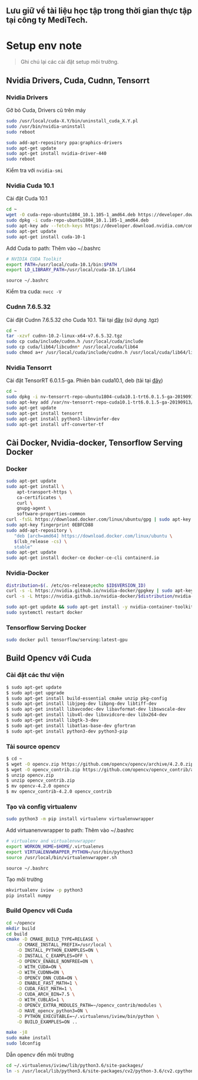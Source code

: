 ## Lưu giữ về tài liệu học tập trong thời gian thực tập tại công ty MediTech.
# Setup env note

> Ghi chú lại các cài đặt setup môi trường.

## Nvidia Drivers, Cuda, Cudnn, Tensorrt

### Nvidia Drivers

Gỡ bỏ Cuda, Drivers cũ trên máy

```bash
sudo /usr/local/cuda-X.Y/bin/uninstall_cuda_X.Y.pl
sudo /usr/bin/nvidia-uninstall
sudo reboot
```

```bash
sudo add-apt-repository ppa:graphics-drivers
sudo apt-get update
sudo apt-get install nvidia-driver-440
sudo reboot
```

Kiểm tra với `nvidia-smi`

### Nvidia Cuda 10.1

Cài đặt Cuda 10.1

```bash
cd ~
wget -O cuda-repo-ubuntu1804_10.1.105-1_amd64.deb https://developer.download.nvidia.com/compute/cuda/repos/ubuntu1804/x86_64/cuda-repo-ubuntu1804_10.1.105-1_amd64.deb
sudo dpkg -i cuda-repo-ubuntu1804_10.1.105-1_amd64.deb
sudo apt-key adv --fetch-keys https://developer.download.nvidia.com/compute/cuda/repos/ubuntu1804/x86_64/7fa2af80.pub
sudo apt-get update
sudo apt-get install cuda-10-1
```

Add Cuda to path: Thêm vào ~/.bashrc

```bash
# NVIDIA CUDA Toolkit
export PATH=/usr/local/cuda-10.1/bin:$PATH
export LD_LIBRARY_PATH=/usr/local/cuda-10.1/lib64
```

`source ~/.bashrc`

Kiểm tra cuda: `nvcc -V`

### Cudnn 7.6.5.32

Cài đặt Cudnn 7.6.5.32 cho Cuda 10.1. Tải tại [đây](https://developer.nvidia.com/cudnn) (sử dụng .tgz)

```bash
cd ~
tar -xzvf cudnn-10.2-linux-x64-v7.6.5.32.tgz
sudo cp cuda/include/cudnn.h /usr/local/cuda/include
sudo cp cuda/lib64/libcudnn* /usr/local/cuda/lib64
sudo chmod a+r /usr/local/cuda/include/cudnn.h /usr/local/cuda/lib64/libcudnn*
```

### Nvidia Tensorrt

Cài đặt TensorRT 6.0.1.5-ga. Phiên bản cuda10.1, deb (tải tại [đây](https://developer.nvidia.com/tensorrt))

```bash
cd ~
sudo dpkg -i nv-tensorrt-repo-ubuntu1804-cuda10.1-trt6.0.1.5-ga-20190913_1-1_amd64.deb
sudo apt-key add /var/nv-tensorrt-repo-cuda10.1-trt6.0.1.5-ga-20190913/7fa2af80.pub
sudo apt-get update
sudo apt-get install tensorrt
sudo apt-get install python3-libnvinfer-dev
sudo apt-get install uff-converter-tf
```


## Cài Docker, Nvidia-docker, Tensorflow Serving Docker

### Docker

```bash
sudo apt-get update
sudo apt-get install \
    apt-transport-https \
    ca-certificates \
    curl \
    gnupg-agent \
    software-properties-common
curl -fsSL https://download.docker.com/linux/ubuntu/gpg | sudo apt-key add -
sudo apt-key fingerprint 0EBFCD88
sudo add-apt-repository \
   "deb [arch=amd64] https://download.docker.com/linux/ubuntu \
   $(lsb_release -cs) \
   stable"
sudo apt-get update
sudo apt-get install docker-ce docker-ce-cli containerd.io
```

### Nvidia-Docker

```bash
distribution=$(. /etc/os-release;echo $ID$VERSION_ID)
curl -s -L https://nvidia.github.io/nvidia-docker/gpgkey | sudo apt-key add -
curl -s -L https://nvidia.github.io/nvidia-docker/$distribution/nvidia-docker.list | sudo tee /etc/apt/sources.list.d/nvidia-docker.list

sudo apt-get update && sudo apt-get install -y nvidia-container-toolkit
sudo systemctl restart docker
```

### Tensorflow Serving Docker

```bash
sudo docker pull tensorflow/serving:latest-gpu
```

## Build Opencv với Cuda

### Cài đặt các thư viện

```bash
$ sudo apt-get update
$ sudo apt-get upgrade
$ sudo apt-get install build-essential cmake unzip pkg-config
$ sudo apt-get install libjpeg-dev libpng-dev libtiff-dev
$ sudo apt-get install libavcodec-dev libavformat-dev libswscale-dev
$ sudo apt-get install libv4l-dev libxvidcore-dev libx264-dev
$ sudo apt-get install libgtk-3-dev
$ sudo apt-get install libatlas-base-dev gfortran
$ sudo apt-get install python3-dev python3-pip
```

### Tải source opencv

```bash
$ cd ~
$ wget -O opencv.zip https://github.com/opencv/opencv/archive/4.2.0.zip
$ wget -O opencv_contrib.zip https://github.com/opencv/opencv_contrib/archive/4.2.0.zip
$ unzip opencv.zip
$ unzip opencv_contrib.zip
$ mv opencv-4.2.0 opencv
$ mv opencv_contrib-4.2.0 opencv_contrib
```

### Tạo và config virtualenv

```bash
sudo python3 -m pip install virtualenv virtualenvwrapper
```

Add virtuanenvwrapper to path: Thêm vào ~/.bashrc

```bash
# virtualenv and virtualenvwrapper
export WORKON_HOME=$HOME/.virtualenvs
export VIRTUALENVWRAPPER_PYTHON=/usr/bin/python3
source /usr/local/bin/virtualenvwrapper.sh
```

`source ~/.bashrc`

Tạo môi trường

```bash
mkvirtualenv iview -p python3
pip install numpy
```

### Build Opencv với Cuda

```bash
cd ~/opencv
mkdir build
cd build
cmake -D CMAKE_BUILD_TYPE=RELEASE \
	-D CMAKE_INSTALL_PREFIX=/usr/local \
	-D INSTALL_PYTHON_EXAMPLES=ON \
	-D INSTALL_C_EXAMPLES=OFF \
	-D OPENCV_ENABLE_NONFREE=ON \
	-D WITH_CUDA=ON \
	-D WITH_CUDNN=ON \
	-D OPENCV_DNN_CUDA=ON \
	-D ENABLE_FAST_MATH=1 \
	-D CUDA_FAST_MATH=1 \
	-D CUDA_ARCH_BIN=7.5 \
	-D WITH_CUBLAS=1 \
	-D OPENCV_EXTRA_MODULES_PATH=~/opencv_contrib/modules \
	-D HAVE_opencv_python3=ON \
	-D PYTHON_EXECUTABLE=~/.virtualenvs/iview/bin/python \
	-D BUILD_EXAMPLES=ON ..
```

```bash
make -j8
sudo make install
sudo ldconfig
```

Dẫn opencv đến môi trường

```bash
cd ~/.virtualenvs/iview/lib/python3.6/site-packages/
ln -s /usr/local/lib/python3.6/site-packages/cv2/python-3.6/cv2.cpython-36m-x86_64-linux-gnu.so cv2.so
```

